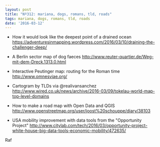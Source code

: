 ```yaml
---
layout: post
title: "Nº312: mariana, dogs, romans, tld, roads"
tags: mariana, dogs, romans, tld, roads
date: '2016-03-12'
---
```


* How it would look like the deepest point of a drained ocean
  https://adventuresinmapping.wordpress.com/2016/03/10/draining-the-challenger-deep/

* A Berlin sector map of dog faeces
  http://www.reuter-quartier.de/Weg-mit-dem-Dreck.1313.0.html

* Interactive Peutinger map: routing for the Roman time
  http://www.omnesviae.org/

* Cartogram by TLDs via @realivansanchez
  http://www.wired.co.uk/news/archive/2016-03/09/tokelau-world-map-top-level-domains

* How to make a road map with Open Data and QGIS
  http://www.openstreetmap.org/user/joost%20schouppe/diary/38103

* USA mobility improvement with data tools from the "Opportunity Project"
  http://www.citylab.com/tech/2016/03/opportunity-project-white-house-big-data-tools-economic-mobility/472635/

Raf
